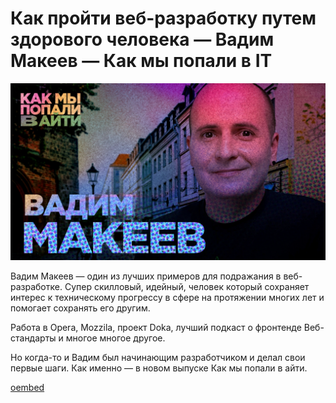 # Как пройти веб-разработку путем здорового человека — Вадим Макеев — Как мы попали в IT

![preview](./preview.jpg)

Вадим Макеев — один из лучших примеров для подражания в веб-разработке. Супер скилловый, идейный, человек который сохраняет интерес к техническому прогрессу в сфере на протяжении многих лет и помогает сохранять его другим. 

Работа в Opera, Mozzila, проект Doka, лучший подкаст о фронтенде Веб-стандарты и многое многое другое.  

Но когда-то и Вадим был начинающим разработчиком и делал свои первые шаги. Как именно — в новом выпуске Как мы попали в айти.

[oembed](https://www.youtube.com/watch?v=NfGdb3HVlns)